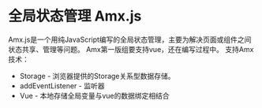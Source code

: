 # 全局状态管理 Amx.js
Amx.js是一个用纯JavaScript编写的全局状态管理，主要为解决页面或组件之间状态共享、管理等问题。
Amx第一版组要支持vue，还在编写过程中。
支持Amx技术：
* Storage - 浏览器提供的Storage关系型数据存储。
* addEventListener - 监听器
* Vue - 本地存储全局变量与vue的数据绑定相结合